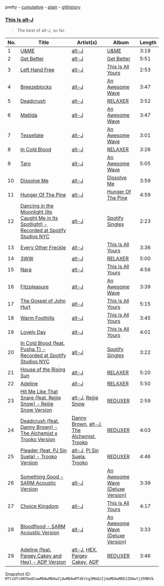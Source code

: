 pretty - [cumulative](/playlists/cumulative/37i9dQZF1DWXMmak2OV7PN.md) - [plain](/playlists/plain/37i9dQZF1DWXMmak2OV7PN) - [githistory](https://github.githistory.xyz/mackorone/spotify-playlist-archive/blob/main/playlists/plain/37i9dQZF1DWXMmak2OV7PN)

### [This Is alt\-J](https://open.spotify.com/playlist/37i9dQZF1DWXMmak2OV7PN)

> The best of alt\-J, so far.

| No. | Title | Artist(s) | Album | Length |
|---|---|---|---|---|
| 1 | [U&ME](https://open.spotify.com/track/4UoZigJdqn8y8jmMzuvmLd) | [alt\-J](https://open.spotify.com/artist/3XHO7cRUPCLOr6jwp8vsx5) | [U&ME](https://open.spotify.com/album/4zAk9vfm8nKpkUpCYssqf7) | 3:18 |
| 2 | [Get Better](https://open.spotify.com/track/50C9mP5YA85Bly8BFSi1Rx) | [alt\-J](https://open.spotify.com/artist/3XHO7cRUPCLOr6jwp8vsx5) | [Get Better](https://open.spotify.com/album/6HkxATFH7iwXQVBmNvaE0S) | 5:51 |
| 3 | [Left Hand Free](https://open.spotify.com/track/4iEOVEULZRvmzYSZY2ViKN) | [alt\-J](https://open.spotify.com/artist/3XHO7cRUPCLOr6jwp8vsx5) | [This Is All Yours](https://open.spotify.com/album/4oktVvRuO1In9B7Hz0xm0a) | 2:53 |
| 4 | [Breezeblocks](https://open.spotify.com/track/3n69hLUdIsSa1WlRmjMZlW) | [alt\-J](https://open.spotify.com/artist/3XHO7cRUPCLOr6jwp8vsx5) | [An Awesome Wave](https://open.spotify.com/album/6k3vC8nep1BfqAIJ81L6OL) | 3:47 |
| 5 | [Deadcrush](https://open.spotify.com/track/31NlUNUwkxde5WSm7Uy9WW) | [alt\-J](https://open.spotify.com/artist/3XHO7cRUPCLOr6jwp8vsx5) | [RELAXER](https://open.spotify.com/album/1ScSaTZKeDI1YCAV0fCqWQ) | 3:52 |
| 6 | [Matilda](https://open.spotify.com/track/3aA5fk4c6a7e5HM4rJqkSF) | [alt\-J](https://open.spotify.com/artist/3XHO7cRUPCLOr6jwp8vsx5) | [An Awesome Wave](https://open.spotify.com/album/6k3vC8nep1BfqAIJ81L6OL) | 3:47 |
| 7 | [Tessellate](https://open.spotify.com/track/1o22EcqsCANhwYdaNOSdwS) | [alt\-J](https://open.spotify.com/artist/3XHO7cRUPCLOr6jwp8vsx5) | [An Awesome Wave](https://open.spotify.com/album/6k3vC8nep1BfqAIJ81L6OL) | 3:01 |
| 8 | [In Cold Blood](https://open.spotify.com/track/4mlWaPW8O8sDjT5yJNUktJ) | [alt\-J](https://open.spotify.com/artist/3XHO7cRUPCLOr6jwp8vsx5) | [RELAXER](https://open.spotify.com/album/1ScSaTZKeDI1YCAV0fCqWQ) | 3:26 |
| 9 | [Taro](https://open.spotify.com/track/4tmwiN9YU7xMjh2hoqcVuI) | [alt\-J](https://open.spotify.com/artist/3XHO7cRUPCLOr6jwp8vsx5) | [An Awesome Wave](https://open.spotify.com/album/6k3vC8nep1BfqAIJ81L6OL) | 5:05 |
| 10 | [Dissolve Me](https://open.spotify.com/track/072NO26vkENZYhMeaD07ar) | [alt\-J](https://open.spotify.com/artist/3XHO7cRUPCLOr6jwp8vsx5) | [Dissolve Me](https://open.spotify.com/album/1sImbHvD4SvmySdnu6J3he) | 3:59 |
| 11 | [Hunger Of The Pine](https://open.spotify.com/track/0WgNkkgnjHS2jFHwyP30Lj) | [alt\-J](https://open.spotify.com/artist/3XHO7cRUPCLOr6jwp8vsx5) | [Hunger Of The Pine](https://open.spotify.com/album/17sZzVDEzIyizV1mIb3inW) | 4:59 |
| 12 | [Dancing in the Moonlight \(Its Caught Me in Its Spotlight\) \- Recorded at Spotify Studios NYC](https://open.spotify.com/track/69gzWecgN1hbNH2XhwZeh1) | [alt\-J](https://open.spotify.com/artist/3XHO7cRUPCLOr6jwp8vsx5) | [Spotify Singles](https://open.spotify.com/album/28zTdTImJA9a4vHwMIZuw7) | 2:23 |
| 13 | [Every Other Freckle](https://open.spotify.com/track/6BVBkKpZK09NmifUMZqj1z) | [alt\-J](https://open.spotify.com/artist/3XHO7cRUPCLOr6jwp8vsx5) | [This Is All Yours](https://open.spotify.com/album/4oktVvRuO1In9B7Hz0xm0a) | 3:36 |
| 14 | [3WW](https://open.spotify.com/track/2o54iaxwCr74C9uVk9h3Tl) | [alt\-J](https://open.spotify.com/artist/3XHO7cRUPCLOr6jwp8vsx5) | [RELAXER](https://open.spotify.com/album/1ScSaTZKeDI1YCAV0fCqWQ) | 5:00 |
| 15 | [Nara](https://open.spotify.com/track/57tzAvfPHXHzCHUNp9AUBm) | [alt\-J](https://open.spotify.com/artist/3XHO7cRUPCLOr6jwp8vsx5) | [This Is All Yours](https://open.spotify.com/album/4oktVvRuO1In9B7Hz0xm0a) | 4:56 |
| 16 | [Fitzpleasure](https://open.spotify.com/track/7DdXf9x75iEVCHWfoRwRuR) | [alt\-J](https://open.spotify.com/artist/3XHO7cRUPCLOr6jwp8vsx5) | [An Awesome Wave](https://open.spotify.com/album/6k3vC8nep1BfqAIJ81L6OL) | 3:39 |
| 17 | [The Gospel of John Hurt](https://open.spotify.com/track/5QZJAcP4nu3xL2NQV4AVHO) | [alt\-J](https://open.spotify.com/artist/3XHO7cRUPCLOr6jwp8vsx5) | [This Is All Yours](https://open.spotify.com/album/4oktVvRuO1In9B7Hz0xm0a) | 5:15 |
| 18 | [Warm Foothills](https://open.spotify.com/track/1YUcTZ0ehoHY6G6Prhcbj0) | [alt\-J](https://open.spotify.com/artist/3XHO7cRUPCLOr6jwp8vsx5) | [This Is All Yours](https://open.spotify.com/album/4oktVvRuO1In9B7Hz0xm0a) | 3:45 |
| 19 | [Lovely Day](https://open.spotify.com/track/2hLUWy9FUautRQqbAQ66T9) | [alt\-J](https://open.spotify.com/artist/3XHO7cRUPCLOr6jwp8vsx5) | [This Is All Yours](https://open.spotify.com/album/6TbkWAqqY4nhQnYim61IU8) | 4:01 |
| 20 | [In Cold Blood \(feat\. Pusha T\) \- Recorded at Spotify Studios NYC](https://open.spotify.com/track/2GqDfUHiwCtxyLmb1z5YGL) | [alt\-J](https://open.spotify.com/artist/3XHO7cRUPCLOr6jwp8vsx5) | [Spotify Singles](https://open.spotify.com/album/28zTdTImJA9a4vHwMIZuw7) | 3:22 |
| 21 | [House of the Rising Sun](https://open.spotify.com/track/09W79IcE4FvjeZYiIh8slG) | [alt\-J](https://open.spotify.com/artist/3XHO7cRUPCLOr6jwp8vsx5) | [RELAXER](https://open.spotify.com/album/3lBPyXvg1hhoJ1REnw80fZ) | 5:20 |
| 22 | [Adeline](https://open.spotify.com/track/3fNru4weVUmjoeKVriPvBl) | [alt\-J](https://open.spotify.com/artist/3XHO7cRUPCLOr6jwp8vsx5) | [RELAXER](https://open.spotify.com/album/1ScSaTZKeDI1YCAV0fCqWQ) | 5:50 |
| 23 | [Hit Me Like That Snare \(feat\. Rejjie Snow\) \- Rejjie Snow Version](https://open.spotify.com/track/2gNFtXlsoAkVBhDjinVWXg) | [alt\-J](https://open.spotify.com/artist/3XHO7cRUPCLOr6jwp8vsx5), [Rejjie Snow](https://open.spotify.com/artist/3lLHpTOJ11tWiUNGYN14gt) | [REDUXER](https://open.spotify.com/album/0wIrjFHo978a5qUT2DQO0W) | 2:59 |
| 24 | [Deadcrush \(feat\. Danny Brown\) \- The Alchemist x Trooko Version](https://open.spotify.com/track/1aX1uTxj1ehfaKhqz2LcMy) | [Danny Brown](https://open.spotify.com/artist/7aA592KWirLsnfb5ulGWvU), [alt\-J](https://open.spotify.com/artist/3XHO7cRUPCLOr6jwp8vsx5), [The Alchemist](https://open.spotify.com/artist/0eVyjRhzZKke2KFYTcDkeu), [Trooko](https://open.spotify.com/artist/6mPl1Nq6hMkto7vsF0PfGi) | [REDUXER](https://open.spotify.com/album/0wIrjFHo978a5qUT2DQO0W) | 4:03 |
| 25 | [Pleader \(feat\. PJ Sin Suela\) \- Trooko Version](https://open.spotify.com/track/4hoocRQpLHWG6RUrmewe4y) | [alt\-J](https://open.spotify.com/artist/3XHO7cRUPCLOr6jwp8vsx5), [Pj Sin Suela](https://open.spotify.com/artist/0AdjzZxHJ4MfbImx2rD0Df), [Trooko](https://open.spotify.com/artist/6mPl1Nq6hMkto7vsF0PfGi) | [REDUXER](https://open.spotify.com/album/0wIrjFHo978a5qUT2DQO0W) | 4:46 |
| 26 | [Something Good \- SARM Acoustic Version](https://open.spotify.com/track/6GZdVsrxFreCXNVdo2qeCa) | [alt\-J](https://open.spotify.com/artist/3XHO7cRUPCLOr6jwp8vsx5) | [An Awesome Wave \(Deluxe Version\)](https://open.spotify.com/album/719I4grSudmVzZdmzClX6W) | 3:39 |
| 27 | [Choice Kingdom](https://open.spotify.com/track/2NxX2IORexAjAvuhHZw52u) | [alt\-J](https://open.spotify.com/artist/3XHO7cRUPCLOr6jwp8vsx5) | [This Is All Yours](https://open.spotify.com/album/6TbkWAqqY4nhQnYim61IU8) | 4:17 |
| 28 | [Bloodflood \- SARM Acoustic Version](https://open.spotify.com/track/4ySQPTBPOXPlYKGXDFki71) | [alt\-J](https://open.spotify.com/artist/3XHO7cRUPCLOr6jwp8vsx5) | [An Awesome Wave \(Deluxe Version\)](https://open.spotify.com/album/719I4grSudmVzZdmzClX6W) | 3:33 |
| 29 | [Adeline \(feat\. Paigey Cakey and Hex\) \- ADP Version](https://open.spotify.com/track/5kWOvZNbRA9Nemq7t3BfFE) | [alt\-J](https://open.spotify.com/artist/3XHO7cRUPCLOr6jwp8vsx5), [HEX](https://open.spotify.com/artist/2XfxJqzWxfNSBNIdmVeNLI), [Paigey Cakey](https://open.spotify.com/artist/1Lfz8ISr2g1d33hirTmajR), [ADP](https://open.spotify.com/artist/0QAjuB54V29PdceQCHXq2i) | [REDUXER](https://open.spotify.com/album/0wIrjFHo978a5qUT2DQO0W) | 3:46 |

Snapshot ID: `MTYzOTc0NTUwOCwwMDAwMDAwZjAwMDAwMTdkYzg3MmQzZjUwMDAwMDE2ZDAwYjZhMDVk`